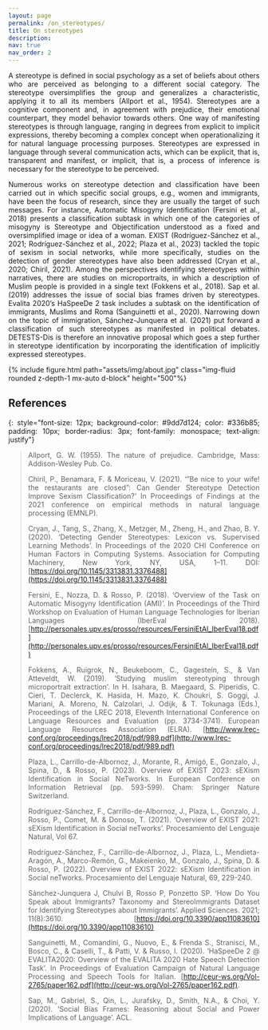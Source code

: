 ```yaml
---
layout: page
permalink: /on_stereotypes/
title: On stereotypes
description:
nav: true
nav_order: 2
---
```


<style>
  p {
    text-align: justify;
  }
</style>

<div class="row justify-content-sm-center">
    <div class="col-sm-7 mt-3 mt-md-0">
        <p>A stereotype is defined in social psychology as a set of beliefs about others
        who are perceived as belonging to a different social category. The stereotype
        oversimplifies the group and generalizes a characteristic, applying it to all
        its members (Allport et al., 1954). Stereotypes are a cognitive component and,
        in agreement with prejudice, their emotional counterpart, they model behavior
        towards others. One way of manifesting stereotypes is through language, ranging
        in degrees from explicit to implicit expressions, thereby becoming a complex
        concept when operationalizing it for natural language processing purposes.
        Stereotypes are expressed in language through several communication acts, which
        can be explicit, that is, transparent and manifest, or implicit, that is, a
        process of inference is necessary for the stereotype to be perceived.</p>
        <p>Numerous works on stereotype detection and classification have been carried out
        in which specific social groups, e.g., women and immigrants, have been the focus
        of research, since they are usually the target of such messages. For instance,
        Automatic Misogyny Identification (Fersini et al., 2018) presents a
        classification subtask in which one of the categories of misogyny is Stereotype
        and Objectification understood as a fixed and oversimplified image or idea of a
        woman.
        EXIST (Rodríguez-Sánchez et al., 2021; Rodríguez-Sánchez et al., 2022; Plaza et al., 2023) tackled the
        topic of sexism in social networks, while more specifically, studies on the detection of gender
        stereotypes have also been addressed (Cryan et al., 2020; Chiril, 2021). Among the perspectives
        identifying stereotypes within narratives, there are studies on microportraits, in which a description of
        Muslim people is provided in a single text (Fokkens et al., 2018). Sap et al. (2019) addresses the issue
        of social bias frames driven by stereotypes. Evalita 2020’s HaSpeeDe 2 task includes a subtask on the
        identification of immigrants, Muslims and Roma (Sanguinetti et al., 2020). Narrowing down on the topic of
        immigration, Sánchez-Junquera et al. (2021) put forward a classification of such stereotypes as
        manifested in political debates. DETESTS-Dis is therefore an innovative proposal which goes a step
        further in stereotype identification by incorporating the identification of implicitly expressed
        stereotypes.</p>
    </div>
    <div class="col-sm-3 mt-3 mt-md-0">
        {% include figure.html path="assets/img/about.jpg" class="img-fluid rounded z-depth-1 mx-auto d-block" height="500"%}
    </div>
</div>

## References

{: style="font-size: 12px; background-color: #9dd7d124; color: #336b85; padding: 10px; border-radius:
3px; font-family: monospace; text-align: justify"}

> Allport, G. W. (1955). The nature of prejudice. Cambridge, Mass: Addison-Wesley Pub. Co.
>
> Chiril, P., Benamara, F. & Moriceau, V. (2021). ‘”Be nice to your wife! the restaurants are closed”:
> Can Gender Stereotype Detection Improve Sexism Classification?’ In Proceedings of Findings at the 2021
> conference on empirical methods in natural language processing (EMNLP).
>
> Cryan, J., Tang, S., Zhang, X., Metzger, M., Zheng, H., and Zhao, B. Y. (2020). ‘Detecting Gender
> Stereotypes: Lexicon vs. Supervised Learning Methods’. In Proceedings of the 2020 CHI Conference on
> Human Factors in Computing Systems. Association for Computing Machinery, New York, NY, USA, 1–11. DOI:
> [https://doi.org/10.1145/3313831.3376488](https://doi.org/10.1145/3313831.3376488)
>
> Fersini, E., Nozza, D. & Rosso, P. (2018). ‘Overview of the Task on Automatic Misogyny Identification
> (AMI)’. In Proceedings of the Third Workshop on Evaluation of Human Language Technologies for Iberian
> Languages (IberEval 2018).
> [http://personales.upv.es/prosso/resources/FersiniEtAl_IberEval18.pdf](http://personales.upv.es/prosso/resources/FersiniEtAl_IberEval18.pdf)
>
> Fokkens, A., Ruigrok, N., Beukeboom, C., Gagestein, S., & Van Atteveldt, W. (2019). ‘Studying muslim
> stereotyping through microportrait extraction’. In H. Isahara, B. Maegaard, S. Piperidis, C. Cieri, T.
> Declerck, K. Hasida, H. Mazo, K. Choukri, S. Goggi, J. Mariani, A. Moreno, N. Calzolari, J. Odijk, & T.
> Tokunaga (Eds.), Proceedings of the LREC 2018, Eleventh International Conference on Language Resources
> and Evaluation (pp. 3734-3741). European Language Resources Association (ELRA).
> [http://www.lrec-conf.org/proceedings/lrec2018/pdf/989.pdf](http://www.lrec-conf.org/proceedings/lrec2018/pdf/989.pdf)
>
> Plaza, L., Carrillo-de-Albornoz, J., Morante, R., Amigó, E., Gonzalo, J., Spina, D., & Rosso, P.
> (2023). Overview of EXIST 2023: sEXism Identification in Social NeTworks. In European Conference on
> Information Retrieval (pp. 593-599). Cham: Springer Nature Switzerland.
>
> Rodríguez-Sánchez, F., Carrillo-de-Albornoz, J., Plaza, L., Gonzalo, J., Rosso, P., Comet, M. & Donoso,
> T. (2021). ‘Overview of EXIST 2021: sEXism Identification in Social neTworks’. Procesamiento del
> Lenguaje Natural, Vol 67.
>
> Rodríguez-Sánchez, F., Carrillo-de-Albornoz, J., Plaza, L., Mendieta-Aragón, A., Marco-Remón, G.,
> Makeienko, M., Gonzalo, J., Spina, D. & Rosso, P. (2022). Overview of EXIST 2022: sEXism Identification
> in Social neTworks. Procesamiento del Lenguaje Natural, 69, 229-240.
>
> Sánchez-Junquera J, Chulvi B, Rosso P, Ponzetto SP. ‘How Do You Speak about Immigrants? Taxonomy and
> StereoImmigrants Dataset for Identifying Stereotypes about Immigrants’. Applied Sciences. 2021;
> 11(8):3610. [https://doi.org/10.3390/app11083610](https://doi.org/10.3390/app11083610)
>
> Sanguinetti, M., Comandini, G., Nuovo, E., & Frenda S., Stranisci, M., Bosco, C., & Caselli, T., &
> Patti, V. & Russo, I. (2020). ‘HaSpeeDe 2 @ EVALITA2020: Overview of the EVALITA 2020 Hate Speech
> Detection Task’. In Proceedings of Evaluation Campaign of Natural Language Processing and Speech Tools
> for Italian. [http://ceur-ws.org/Vol-2765/paper162.pdf](http://ceur-ws.org/Vol-2765/paper162.pdf).
>
> Sap, M., Gabriel, S., Qin, L., Jurafsky, D., Smith, N.A., & Choi, Y. (2020). ‘Social Bias Frames:
> Reasoning about Social and Power Implications of Language’. ACL.

